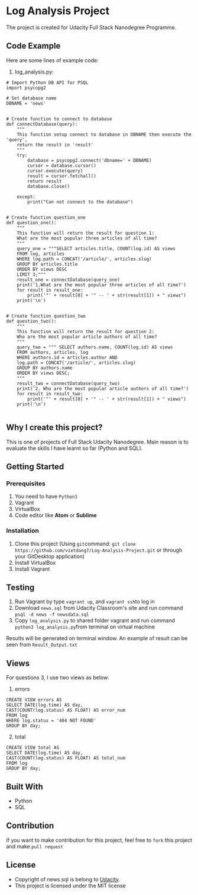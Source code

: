 # Log Analysis Project
The project is created for Udacity Full Stack Nanodegree Programme.

## Code Example
Here are some lines of example code:
1. log_analysis.py:
```
# Import Python DB API for PSQL
import psycopg2

# Set database name
DBNAME = 'news'


# Create function to connect to database
def connectDatabase(query):
    """
    This function setup connect to database in DBNAME then execute the 'query',
    return the result in 'result'
    """
    try:
        database = psycopg2.connect('dbname=' + DBNAME)
        cursor = database.cursor()
        cursor.execute(query)
        result = cursor.fetchall()
        return result
        database.close()

    except:
        print("Can not connect to the database")


# Create function question_one
def question_one():
    """
    This function will return the result for question 1:
    What are the most popular three articles of all time?
    """
    query_one = """SELECT articles.title, COUNT(log.id) AS views
    FROM log, articles
    WHERE log.path = CONCAT('/article/', articles.slug)
    GROUP BY articles.title
    ORDER BY views DESC
    LIMIT 3;"""
    result_one = connectDatabase(query_one)
    print('1.What are the most popular three articles of all time?')
    for result in result_one:
        print('"' + result[0] + '" -- ' + str(result[1]) + " views")
    print('\n')


# Create function question_two
def question_two():
    """
    This function will return the result for question 2:
    Who are the most popular article authors of all time?
    """
    query_two = """ SELECT authors.name, COUNT(log.id) AS views
    FROM authors, articles, log
    WHERE authors.id = articles.author AND
    log.path = CONCAT('/article/', articles.slug)
    GROUP BY authors.name
    ORDER BY views DESC;
    """
    result_two = connectDatabase(query_two)
    print('2. Who are the most popular article authors of all time?')
    for result in result_two:
        print('"' + result[0] + '" -- ' + str(result[1]) + " views")
    print('\n')


```

## Why I create this project?
This is one of projects of Full Stack Udacity Nanodegree. Main reason is to evaluate the skills I have learnt so far (Python and SQL).

## Getting Started
### Prerequisites
1. You need to have `Python3` 
2. Vagrant
3. VirtualBox
4. Code editor like **Atom** or **Sublime**

### Installation
1. Clone this project (Using `git`command: `git clone https://github.com/vietdang7/Log-Analysis-Project.git` or through your GitDesktop application)
2. Install VirtualBox
3. Install Vagrant

## Testing
1. Run Vagrant by type `vagrant up`, and `vagrant ssh`to log in
2. Download `news.sql` from Udacity Classroom's site and run command `psql -d news -f newsdata.sql`
3. Copy `log_analysis.py` to shared folder vagrant and run command `python3 log_analysis.py`from terminal on virtual machine

Results will be generated on terminal window.
An example of result can be seen from `Result_Output.txt`

## Views 
For questions 3, I use two views as below:
1. errors
```
CREATE VIEW errors AS
SELECT DATE(log.time) AS day,
CAST(COUNT(log.status) AS FLOAT) AS error_num 
FROM log
WHERE log.status = '404 NOT FOUND'
GROUP BY day;
```

2. total
```
CREATE VIEW total AS
SELECT DATE(log.time) AS day,
CAST(COUNT(log.status) AS FLOAT) AS total_num 
FROM log
GROUP BY day;
```

## Built With
- Python
- SQL

## Contribution
If you want to make contribution for this project, feel free to `fork` this project and make `pull request`

## License

- Copyright of news.sql is belong to [Udacity](https://github.com/udacity/).
- This project is licensed under the MIT license
